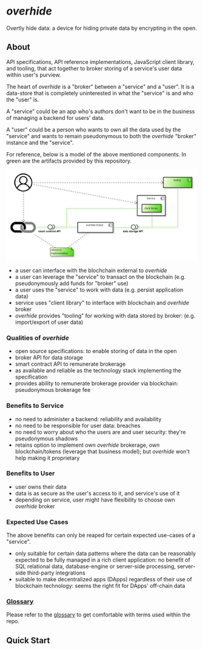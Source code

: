 # *overhide*  

Overtly hide data: a device for hiding private data by encrypting in the open.

## About

API specifications, API reference implementations, JavaScript client library, and tooling, that act together to broker storing of a service's user data within user's purview.

The heart of *overhide* is a "broker" between a "service" and a "user".  It is a data-store that is completely uninterested in what the "service" is and who the "user" is.

A "service" could be an app who's authors don't want to be in the business of managing a backend for users' data.

A "user" could be a person who wants to own all the data used by the "service" and wants to remain pseudonymous to both the *overhide* "broker" instance and the "service".

For reference, below is a model of the above mentioned components.  In green are the artifacts provided by this repository.

![components](docs/provided.png)

* a user can interface with the blochchain external to *overhide*
* a user can leverage the "service" to transact on the blockchain (e.g. pseudonymously add funds for "broker" use)
* a user uses the "service" to work with data (e.g. persist application data)
* service uses "client library" to interface with blockchain and *overhide* broker
* *overhide* provides "tooling" for working with data stored by broker: (e.g. import/export of user data)

### Qualities of *overhide*

* open source specifications: to enable storing of data in the open
 * broker API for data storage
 * smart contract API to remunerate brokerage
* as available and reliable as the technology stack implementing the specification
* provides ability to remunerate brokerage provider via blockchain: pseudonymous brokerage fee

### Benefits to Service

* no need to administer a backend: reliability and availability
* no need to be responsible for user data: breaches
* no need to worry about who the users are and user security: they're pseudonymous shadows
* retains option to implement own *overhide* brokerage, own blockchain/tokens (leverage that business model); but *overhide* won't help making it proprietary

### Benefits to User

* user owns their data
* data is as secure as the user's access to it, and service's use of it
* depending on service, user might have flexibility to choose own *overhide* broker

### Expected Use Cases

The above benefits can only be reaped for certain expected use-cases of a "service".

* only suitable for certain data patterns where the data can be reasonably expected to be fully managed in a rich client application: no benefit of SQL relational data, database-engine or server-side processing, server-side third-party integrations
* suitable to make decentralized apps (DApps) regardless of their use of blockchain technology: seems the right fit for DApps' off-chain data

### [Glossary](docs/glossary.md)

Please refer to the [glossary](docs/glossary.md) to get comfortable with terms used within the repo.

## Quick Start
